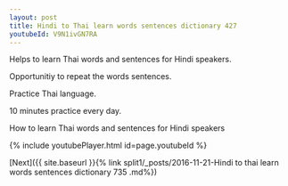 ```yaml
---
layout: post
title: Hindi to Thai learn words sentences dictionary 427 
youtubeId: V9N1ivGN7RA
---
```

 
 
Helps to learn Thai words and sentences for Hindi speakers.

Opportunitiy to repeat the words sentences. 

Practice Thai language. 
 
10 minutes practice every day. 
 
How to learn Thai words and sentences for Hindi speakers 
 
{% include youtubePlayer.html id=page.youtubeId %}
 
 
[Next]({{ site.baseurl }}{% link  split1/_posts/2016-11-21-Hindi to thai learn words sentences dictionary 735 .md%})
 

